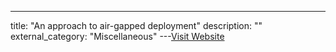 ---
title: "An approach to air-gapped deployment"
description: ""
external_category: "Miscellaneous"
---[Visit Website](https://www.osti.gov/servlets/purl/1367293)

